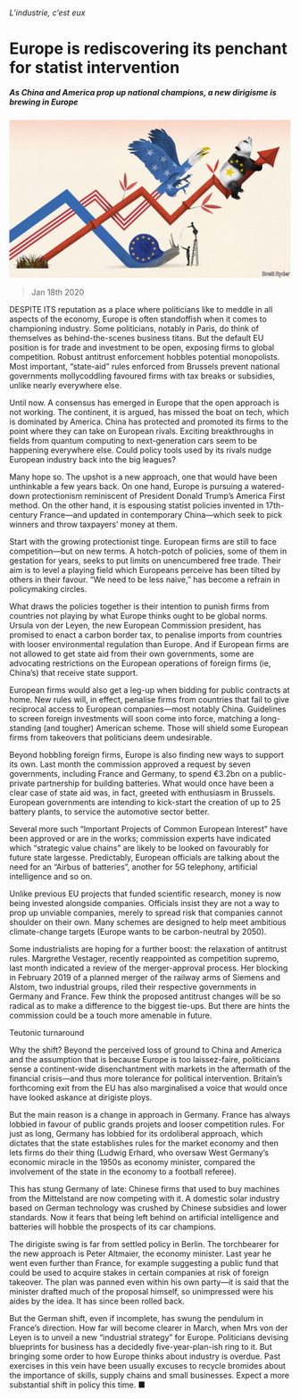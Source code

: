 ###### L’industrie, c’est eux

# Europe is rediscovering its penchant for statist intervention 

##### As China and America prop up national champions, a new dirigisme is brewing in Europe 

![image](images/20200118_EUD001_0.jpg) 

> Jan 18th 2020 

DESPITE ITS reputation as a place where politicians like to meddle in all aspects of the economy, Europe is often standoffish when it comes to championing industry. Some politicians, notably in Paris, do think of themselves as behind-the-scenes business titans. But the default EU position is for trade and investment to be open, exposing firms to global competition. Robust antitrust enforcement hobbles potential monopolists. Most important, “state-aid” rules enforced from Brussels prevent national governments mollycoddling favoured firms with tax breaks or subsidies, unlike nearly everywhere else.

Until now. A consensus has emerged in Europe that the open approach is not working. The continent, it is argued, has missed the boat on tech, which is dominated by America. China has protected and promoted its firms to the point where they can take on European rivals. Exciting breakthroughs in fields from quantum computing to next-generation cars seem to be happening everywhere else. Could policy tools used by its rivals nudge European industry back into the big leagues?


Many hope so. The upshot is a new approach, one that would have been unthinkable a few years back. On one hand, Europe is pursuing a watered-down protectionism reminiscent of President Donald Trump’s America First method. On the other hand, it is espousing statist policies invented in 17th-century France—and updated in contemporary China—which seek to pick winners and throw taxpayers’ money at them.

Start with the growing protectionist tinge. European firms are still to face competition—but on new terms. A hotch-potch of policies, some of them in gestation for years, seeks to put limits on unencumbered free trade. Their aim is to level a playing field which Europeans perceive has been tilted by others in their favour. “We need to be less naive,” has become a refrain in policymaking circles.

What draws the policies together is their intention to punish firms from countries not playing by what Europe thinks ought to be global norms. Ursula von der Leyen, the new European Commission president, has promised to enact a carbon border tax, to penalise imports from countries with looser environmental regulation than Europe. And if European firms are not allowed to get state aid from their own governments, some are advocating restrictions on the European operations of foreign firms (ie, China’s) that receive state support.

European firms would also get a leg-up when bidding for public contracts at home. New rules will, in effect, penalise firms from countries that fail to give reciprocal access to European companies—most notably China. Guidelines to screen foreign investments will soon come into force, matching a long-standing (and tougher) American scheme. Those will shield some European firms from takeovers that politicians deem undesirable.

Beyond hobbling foreign firms, Europe is also finding new ways to support its own. Last month the commission approved a request by seven governments, including France and Germany, to spend €3.2bn on a public-private partnership for building batteries. What would once have been a clear case of state aid was, in fact, greeted with enthusiasm in Brussels. European governments are intending to kick-start the creation of up to 25 battery plants, to service the automotive sector better.

Several more such “Important Projects of Common European Interest” have been approved or are in the works; commission experts have indicated which “strategic value chains” are likely to be looked on favourably for future state largesse. Predictably, European officials are talking about the need for an “Airbus of batteries”, another for 5G telephony, artificial intelligence and so on.

Unlike previous EU projects that funded scientific research, money is now being invested alongside companies. Officials insist they are not a way to prop up unviable companies, merely to spread risk that companies cannot shoulder on their own. Many schemes are designed to help meet ambitious climate-change targets (Europe wants to be carbon-neutral by 2050).

Some industrialists are hoping for a further boost: the relaxation of antitrust rules. Margrethe Vestager, recently reappointed as competition supremo, last month indicated a review of the merger-approval process. Her blocking in February 2019 of a planned merger of the railway arms of Siemens and Alstom, two industrial groups, riled their respective governments in Germany and France. Few think the proposed antitrust changes will be so radical as to make a difference to the biggest tie-ups. But there are hints the commission could be a touch more amenable in future.

Teutonic turnaround

Why the shift? Beyond the perceived loss of ground to China and America and the assumption that is because Europe is too laissez-faire, politicians sense a continent-wide disenchantment with markets in the aftermath of the financial crisis—and thus more tolerance for political intervention. Britain’s forthcoming exit from the EU has also marginalised a voice that would once have looked askance at dirigiste ploys.

But the main reason is a change in approach in Germany. France has always lobbied in favour of public grands projets and looser competition rules. For just as long, Germany has lobbied for its ordoliberal approach, which dictates that the state establishes rules for the market economy and then lets firms do their thing (Ludwig Erhard, who oversaw West Germany’s economic miracle in the 1950s as economy minister, compared the involvement of the state in the economy to a football referee).

This has stung Germany of late: Chinese firms that used to buy machines from the Mittelstand are now competing with it. A domestic solar industry based on German technology was crushed by Chinese subsidies and lower standards. Now it fears that being left behind on artificial intelligence and batteries will hobble the prospects of its car champions.

The dirigiste swing is far from settled policy in Berlin. The torchbearer for the new approach is Peter Altmaier, the economy minister. Last year he went even further than France, for example suggesting a public fund that could be used to acquire stakes in certain companies at risk of foreign takeover. The plan was panned even within his own party—it is said that the minister drafted much of the proposal himself, so unimpressed were his aides by the idea. It has since been rolled back.

But the German shift, even if incomplete, has swung the pendulum in France’s direction. How far will become clearer in March, when Mrs von der Leyen is to unveil a new “industrial strategy” for Europe. Politicians devising blueprints for business has a decidedly five-year-plan-ish ring to it. But bringing some order to how Europe thinks about industry is overdue. Past exercises in this vein have been usually excuses to recycle bromides about the importance of skills, supply chains and small businesses. Expect a more substantial shift in policy this time. ■


